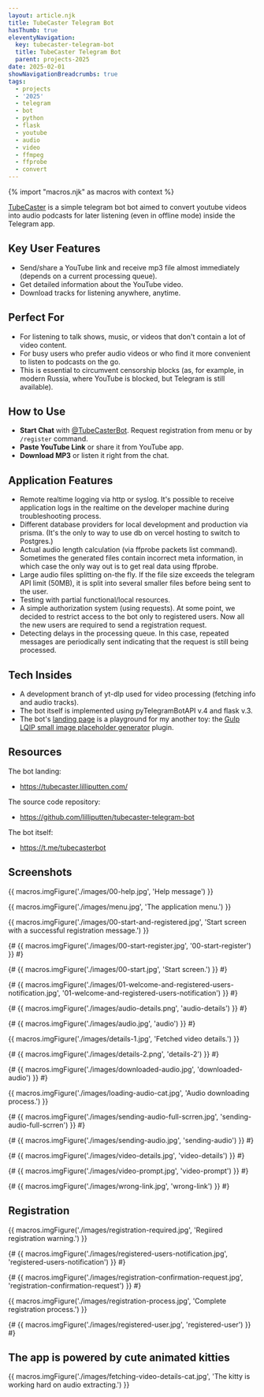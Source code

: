 ```yaml
---
layout: article.njk
title: TubeCaster Telegram Bot
hasThumb: true
eleventyNavigation:
  key: tubecaster-telegram-bot
  title: TubeCaster Telegram Bot
  parent: projects-2025
date: 2025-02-01
showNavigationBreadcrumbs: true
tags:
  - projects
  - '2025'
  - telegram
  - bot
  - python
  - flask
  - youtube
  - audio
  - video
  - ffmpeg
  - ffprobe
  - convert
---
```


<!--
@changed 2025.03.24, 22:16
-->

{% import "macros.njk" as macros with context %}

[TubeCaster](https://tubecaster.lilliputten.com/) is a simple telegram bot bot aimed to convert youtube videos into audio podcasts for later listening (even in offline mode) inside the Telegram app.

## Key User Features

- Send/share a YouTube link and receive mp3 file almost immediately (depends on a current processing queue).
- Get detailed information about the YouTube video.
- Download tracks for listening anywhere, anytime.

## Perfect For

- For listening to talk shows, music, or videos that don't contain a lot of video content.
- For busy users who prefer audio videos or who find it more convenient to listen to podcasts on the go.
- This is essential to circumvent censorship blocks (as, for example, in modern Russia, where YouTube is blocked, but Telegram is still available).

## How to Use

- **Start Chat** with [@TubeCasterBot](https://t.me/tubecasterbot). Request registration from menu or by `/register` command.
- **Paste YouTube Link** or share it from YouTube app.
- **Download MP3** or listen it right from the chat.

## Application Features

- Remote realtime logging via http or syslog. It's possible to receive application logs in the realtime on the developer machine during troubleshooting process.
- Different database providers for local development and production via prisma. (It's the only to way to use db on vercel hosting to switch to Postgres.)
- Actual audio length calculation (via ffprobe packets list command). Sometimes the generated files contain incorrect meta information, in which case the only way out is to get real data using ffprobe.
- Large audio files splitting on-the fly. If the file size exceeds the telegram API limit (50MB), it is split into several smaller files before being sent to the user.
- Testing with partial functional/local resources.
- A simple authorization system (using requests). At some point, we decided to restrict access to the bot only to registered users. Now all the new users are required to send a registration request.
- Detecting delays in the processing queue. In this case, repeated messages are periodically sent indicating that the request is still being processed.

## Tech Insides

- A development branch of yt-dlp used for video processing (fetching info and audio tracks).
- The bot itself is implemented using pyTelegramBotAPI v.4 and flask v.3.
- The bot's [landing page](https://tubecaster.lilliputten.com/) is a playground for my another toy: the [Gulp LQIP small image placeholder generator](https://github.com/lilliputten/gulp-embed-lqip-as-background) plugin.

## Resources

The bot landing:

- https://tubecaster.lilliputten.com/

The source code repository:

- https://github.com/lilliputten/tubecaster-telegram-bot

The bot itself:

- https://t.me/tubecasterbot

## Screenshots

{{ macros.imgFigure('./images/00-help.jpg', 'Help message') }}

{{ macros.imgFigure('./images/menu.jpg', 'The application menu.') }}

{{ macros.imgFigure('./images/00-start-and-registered.jpg', 'Start screen with a successful registration message.') }}

{# {{ macros.imgFigure('./images/00-start-register.jpg', '00-start-register') }} #}

{# {{ macros.imgFigure('./images/00-start.jpg', 'Start screen.') }} #}

{# {{ macros.imgFigure('./images/01-welcome-and-registered-users-notification.jpg', '01-welcome-and-registered-users-notification') }} #}

{# {{ macros.imgFigure('./images/audio-details.png', 'audio-details') }} #}

{# {{ macros.imgFigure('./images/audio.jpg', 'audio') }} #}

{{ macros.imgFigure('./images/details-1.jpg', 'Fetched video details.') }}

{# {{ macros.imgFigure('./images/details-2.png', 'details-2') }} #}

{# {{ macros.imgFigure('./images/downloaded-audio.jpg', 'downloaded-audio') }} #}

{{ macros.imgFigure('./images/loading-audio-cat.jpg', 'Audio downloading process.') }}

{# {{ macros.imgFigure('./images/sending-audio-full-scrren.jpg', 'sending-audio-full-scrren') }} #}

{# {{ macros.imgFigure('./images/sending-audio.jpg', 'sending-audio') }} #}

{# {{ macros.imgFigure('./images/video-details.jpg', 'video-details') }} #}

{# {{ macros.imgFigure('./images/video-prompt.jpg', 'video-prompt') }} #}

{# {{ macros.imgFigure('./images/wrong-link.jpg', 'wrong-link') }} #}

## Registration

{{ macros.imgFigure('./images/registration-required.jpg', 'Regiired registration warning.') }}

{# {{ macros.imgFigure('./images/registered-users-notification.jpg', 'registered-users-notification') }} #}

{# {{ macros.imgFigure('./images/registration-confirmation-request.jpg', 'registration-confirmation-request') }} #}

{{ macros.imgFigure('./images/registration-process.jpg', 'Complete registration process.') }}

{# {{ macros.imgFigure('./images/registered-user.jpg', 'registered-user') }} #}

## The app is powered by cute animated kitties

{{ macros.imgFigure('./images/fetching-video-details-cat.jpg', 'The kitty is working hard on audio extracting.') }}
